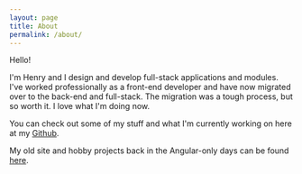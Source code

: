 ```yaml
---
layout: page
title: About
permalink: /about/
---
```


Hello!

I'm Henry and I design and develop full-stack applications and modules. I've worked professionally as a front-end developer and have now migrated over to the back-end and full-stack. The migration was a tough process, but so worth it. I love what I'm doing now.

You can check out some of my stuff and what I'm currently working on here at my <data data-icon="ei-sc-github"></data>[Github](https://github.com/HHenry88/).

My old site and hobby projects back in the Angular-only days can be found [here](http://henryhan.me/).   
